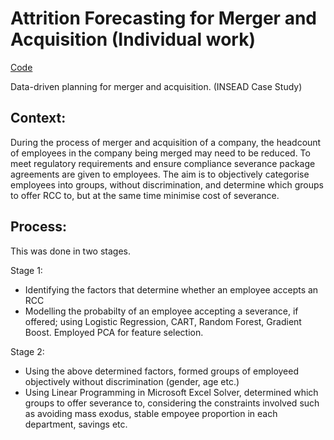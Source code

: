 # Attrition Forecasting for Merger and Acquisition (Individual work)
[Code](https://github.com/SoumyaO/Attrition-forecasting-for-merger/blob/main/OgotiSoumyaSMM750.ipynb)

Data-driven planning for merger and acquisition. (INSEAD Case Study)

## Context:
During the process of merger and acquisition of a company, the headcount of employees in the company being merged may need to be reduced. To meet regulatory requirements and ensure compliance severance package agreements are given to employees. The aim is to objectively categorise employees into groups, without discrimination, and determine which groups to offer RCC to, but at the same time minimise cost of severance.

## Process:
This was done in two stages.

Stage 1:
- Identifying the factors that determine whether an employee accepts an RCC
- Modelling the probabilty of an employee accepting a severance, if offered; using Logistic Regression, CART, Random Forest, Gradient Boost. Employed PCA for feature selection.

Stage 2: 
- Using the above determined factors, formed groups of employeed objectively without discrimination (gender, age etc.)
- Using Linear Programming in Microsoft Excel Solver, determined which groups to offer severance to, considering the constraints involved such as avoiding mass exodus, stable empoyee proportion in each department, savings etc.
